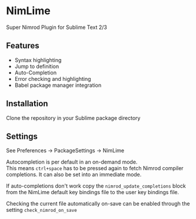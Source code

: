 NimLime
=======

Super Nimrod Plugin for Sublime Text 2/3

Features
--------

* Syntax highlighting 
* Jump to definition
* Auto-Completion
* Error checking and highlighting
* Babel package manager integration

Installation
------------

Clone the repository in your Sublime package directory

Settings
--------

See Preferences -> PackageSettings -> NimLime

Autocompletion is per default in an on-demand mode.  
This means `ctrl+space` has to be pressed again to fetch Nimrod compiler completions.
It can also be set into an immediate mode.

If auto-completions don't work copy the `nimrod_update_completions` block from the NimLime
default key bindings file to the user key bindings file.

Checking the current file automatically on-save can be enabled through the setting `check_nimrod_on_save`  